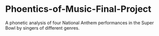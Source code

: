 # Phoentics-of-Music-Final-Project
A phonetic analysis of four National Anthem performances in the Super Bowl by singers of different genres. 
